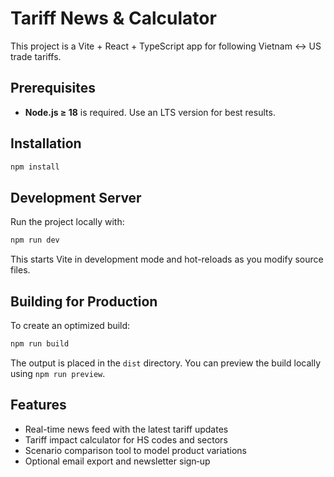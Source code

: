 # Tariff News & Calculator

This project is a Vite + React + TypeScript app for following Vietnam ↔ US trade tariffs.

## Prerequisites

- **Node.js ≥ 18** is required. Use an LTS version for best results.

## Installation

```bash
npm install
```

## Development Server

Run the project locally with:

```bash
npm run dev
```

This starts Vite in development mode and hot-reloads as you modify source files.

## Building for Production

To create an optimized build:

```bash
npm run build
```

The output is placed in the `dist` directory. You can preview the build locally using `npm run preview`.

## Features

- Real-time news feed with the latest tariff updates
- Tariff impact calculator for HS codes and sectors
- Scenario comparison tool to model product variations
- Optional email export and newsletter sign‑up

